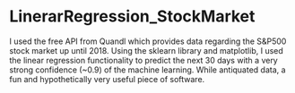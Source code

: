 # LinerarRegression_StockMarket
I used the free API from Quandl which provides data regarding the S&P500 stock market up until 2018. Using the sklearn library and matplotlib, I used the linear regression functionality to predict the next 30 days with a very strong confidence (~0.9) of the machine learning. While antiquated data, a fun and hypothetically very useful piece of software.

